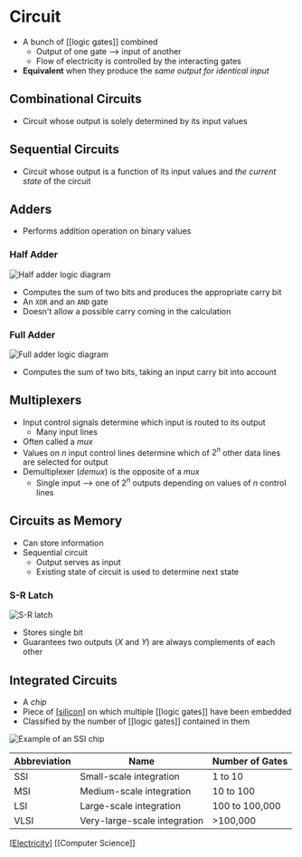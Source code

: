 # Circuit

- A bunch of [[logic gates]] combined
  - Output of one gate --> input of another
  - Flow of electricity is controlled by the interacting gates
- **Equivalent** when they produce the *same output for identical input*

## Combinational Circuits

- Circuit whose output is solely determined by its input values

## Sequential Circuits

- Circuit whose output is a function of its input values and _the current state_ of the circuit

## Adders

- Performs addition operation on binary values

### Half Adder

![Half adder logic diagram](/assets/second-brain/2020-09-26-18-12-29.png)

- Computes the sum of two bits and produces the appropriate carry bit
- An `XOR` and an `AND` gate
- Doesn't allow a possible carry coming in the calculation

### Full Adder

![Full adder logic diagram](/assets/second-brain/2020-09-26-18-14-14.png)

- Computes the sum of two bits, taking an input carry bit into account

## Multiplexers

- Input control signals determine which input is routed to its output
  - Many input lines
- Often called a _mux_
- Values on $n$ input control lines determine which of $2^n$ other data lines are selected for output
- Demultiplexer (_demux_) is the opposite of a _mux_
  - Single input --> one of $2^n$ outputs depending on values of $n$ control lines

## Circuits as Memory

- Can store information
- Sequential circuit
  - Output serves as input
  - Existing state of circuit is used to determine next state

### S-R Latch

![S-R latch](assets/second-brain/2020-09-26-19-05-27.png)

- Stores single bit
- Guarantees two outputs ($X$ and $Y$) are always complements of each other

## Integrated Circuits

- A _chip_
- Piece of [[silicon]] on which multiple [[logic gates]] have been embedded
- Classified by the number of [[logic gates]] contained in them

![Example of an SSI chip](/assets/second-brain/2020-09-26-19-23-58.png)

| Abbreviation | Name                         | Number of Gates |
| ------------ | ---------------------------- | --------------- |
| SSI          | Small-scale integration      | 1 to 10         |
| MSI          | Medium-scale integration     | 10 to 100       |
| LSI          | Large-scale integration      | 100 to 100,000  |
| VLSI         | Very-large-scale integration | >100,000        |

[[Electricity]] [[Computer Science]]

[//begin]: # "Autogenerated link references for markdown compatibility"
[silicon]: silicon "Silicon"
[electricity]: electricity "Electricity"
[computer-science]: computer-science "Computer Science"
[//end]: # "Autogenerated link references"